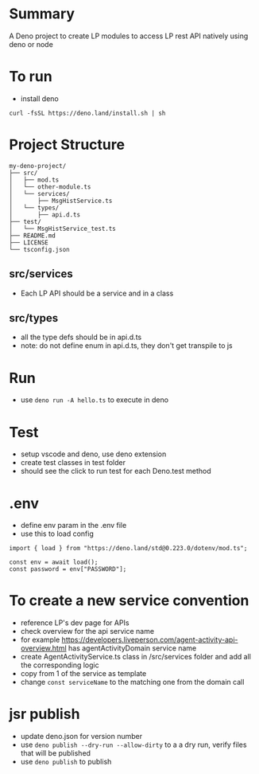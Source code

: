 # Summary
A Deno project to create LP modules to access LP rest API natively using deno or node

# To run
- install deno
```
curl -fsSL https://deno.land/install.sh | sh
```

# Project Structure
```
my-deno-project/
├── src/
│   ├── mod.ts
│   └── other-module.ts
│   └── services/
│       ├── MsgHistService.ts
│   └── types/
│       ├── api.d.ts
├── test/
│   └── MsgHistService_test.ts
├── README.md
├── LICENSE
└── tsconfig.json
```
## src/services
- Each LP API should be a service and in a class

## src/types
- all the type defs should be in api.d.ts
- note: do not define enum in api.d.ts, they don't get transpile to js

# Run
- use `deno run -A hello.ts` to execute in deno

# Test
- setup vscode and deno, use deno extension
- create test classes in test folder
- should see the click to run test for each Deno.test method

# .env
- define env param in the .env file
- use this to load config
```
import { load } from "https://deno.land/std@0.223.0/dotenv/mod.ts";

const env = await load();
const password = env["PASSWORD"];
```

# To create a new service convention
- reference LP's dev page for APIs
- check overview for the api service name
- for example https://developers.liveperson.com/agent-activity-api-overview.html has agentActivityDomain service name
- create AgentActivityService.ts class in /src/services folder and add all the corresponding logic
- copy from 1 of the service as template
- change `const serviceName` to the matching one from the domain call

# jsr publish
* update deno.json for version number
* use `deno publish --dry-run --allow-dirty` to a a dry run, verify files that will be published
* use `deno publish` to publish
